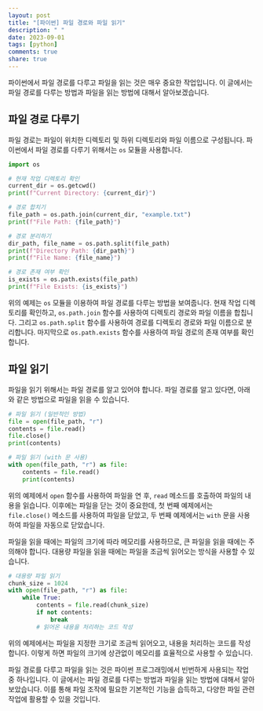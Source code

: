 ```yaml
---
layout: post
title: "[파이썬] 파일 경로와 파일 읽기"
description: " "
date: 2023-09-01
tags: [python]
comments: true
share: true
---
```


파이썬에서 파일 경로를 다루고 파일을 읽는 것은 매우 중요한 작업입니다. 이 글에서는 파일 경로를 다루는 방법과 파일을 읽는 방법에 대해서 알아보겠습니다.

## 파일 경로 다루기

파일 경로는 파일이 위치한 디렉토리 및 하위 디렉토리와 파일 이름으로 구성됩니다. 파이썬에서 파일 경로를 다루기 위해서는 `os` 모듈을 사용합니다.

```python
import os

# 현재 작업 디렉토리 확인
current_dir = os.getcwd()
print(f"Current Directory: {current_dir}")

# 경로 합치기
file_path = os.path.join(current_dir, "example.txt")
print(f"File Path: {file_path}")

# 경로 분리하기
dir_path, file_name = os.path.split(file_path)
print(f"Directory Path: {dir_path}")
print(f"File Name: {file_name}")

# 경로 존재 여부 확인
is_exists = os.path.exists(file_path)
print(f"File Exists: {is_exists}")
```

위의 예제는 `os` 모듈을 이용하여 파일 경로를 다루는 방법을 보여줍니다. 현재 작업 디렉토리를 확인하고, `os.path.join` 함수를 사용하여 디렉토리 경로와 파일 이름을 합칩니다. 그리고 `os.path.split` 함수를 사용하여 경로를 디렉토리 경로와 파일 이름으로 분리합니다. 마지막으로 `os.path.exists` 함수를 사용하여 파일 경로의 존재 여부를 확인합니다.

## 파일 읽기

파일을 읽기 위해서는 파일 경로를 알고 있어야 합니다. 파일 경로를 알고 있다면, 아래와 같은 방법으로 파일을 읽을 수 있습니다.

```python
# 파일 읽기 (일반적인 방법)
file = open(file_path, "r")
contents = file.read()
file.close()
print(contents)

# 파일 읽기 (with 문 사용)
with open(file_path, "r") as file:
    contents = file.read()
    print(contents)
```

위의 예제에서 `open` 함수를 사용하여 파일을 연 후, `read` 메소드를 호출하여 파일의 내용을 읽습니다. 이후에는 파일을 닫는 것이 중요한데, 첫 번째 예제에서는 `file.close()` 메소드를 사용하여 파일을 닫았고, 두 번째 예제에서는 `with` 문을 사용하여 파일을 자동으로 닫았습니다.

파일을 읽을 때에는 파일의 크기에 따라 메모리를 사용하므로, 큰 파일을 읽을 때에는 주의해야 합니다. 대용량 파일을 읽을 때에는 파일을 조금씩 읽어오는 방식을 사용할 수 있습니다.

```python
# 대용량 파일 읽기
chunk_size = 1024
with open(file_path, "r") as file:
    while True:
        contents = file.read(chunk_size)
        if not contents:
            break
        # 읽어온 내용을 처리하는 코드 작성
```

위의 예제에서는 파일을 지정한 크기로 조금씩 읽어오고, 내용을 처리하는 코드를 작성합니다. 이렇게 하면 파일의 크기에 상관없이 메모리를 효율적으로 사용할 수 있습니다.

파일 경로를 다루고 파일을 읽는 것은 파이썬 프로그래밍에서 빈번하게 사용되는 작업 중 하나입니다. 이 글에서는 파일 경로를 다루는 방법과 파일을 읽는 방법에 대해서 알아보았습니다. 이를 통해 파일 조작에 필요한 기본적인 기능을 습득하고, 다양한 파일 관련 작업에 활용할 수 있을 것입니다.